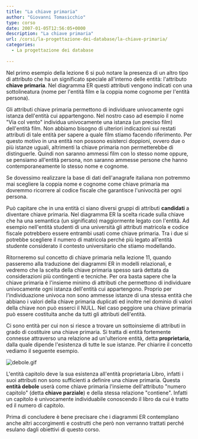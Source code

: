 ```yaml
---
title: "La chiave primaria"
author: "Giovanni Tomasicchio"
type: corso
date: 2007-01-05T12:56:05+0000
description: "La chiave primaria"
url: /corsi/la-progettazione-dei-database/la-chiave-primaria/
categories:
  - La progettazione dei database
  
---
```

 Nel primo esempio della lezione 6 si può notare la presenza di un altro tipo di attributo che ha un significato speciale all'interno delle entità: l'attributo **chiave primaria**. Nel diagramma ER questi attributi vengono indicati con una sottolineatura (nome per l'entità film e la coppia nome cognome per l'entità persona).

 Gli attributi chiave primaria permettono di individuare univocamente ogni istanza dell'entità cui appartengono. Nel nostro caso ad esempio il nome "Via col vento" individua univocamente una istanza (un preciso film) dell'entità film. Non abbiamo bisogno di ulteriori indicazioni sui restati attributi di tale entità per sapere a quale film stiamo facendo riferimento. Per questo motivo in una entità non possono esisterci doppioni, ovvero due o più istanze uguali, altrimenti la chiave primaria non permetterebbe di distinguerle. Quindi non saranno ammessi film con lo stesso nome oppure, se pensiamo all'entità persona, non saranno ammesse persone che hanno contemporaneamente lo stesso nome e cognome.

 Se dovessimo realizzare la base di dati dell'anagrafe italiana non potremmo mai scegliere la coppia nome e cognome come chiave primaria ma dovremmo ricorrere al codice fiscale che garantisce l'univocità per ogni persona.

 Può capitare che in una entità ci siano diversi gruppi di attributi **candidati** a diventare chiave primaria. Nel diagramma ER la scelta ricade sulla chiave che ha una semantica (un significato) maggiormente legato con l'entità. Ad esempio nell'entità studenti di una università gli attributi matricola e codice fiscale potrebbero essere entrambi usati come chiave primaria. Tra i due si potrebbe scegliere il numero di matricola perché più legato all'entità studente considerato il contesto universitario che stiamo modellando.

 Ritorneremo sul concetto di chiave primaria nella lezione 11, quando passeremo alla traduzione dei diagrammi ER in modelli relazionali, e vedremo che la scelta della chiave primaria spesso sarà dettata da considerazioni più contingenti e tecniche. Per ora basta sapere che la chiave primaria è l'insieme minimo di attributi che permettono di individuare univocamente ogni istanza dell'entità cui appartengono. Proprio per l'individuazione univoca non sono ammesse istanze di una stessa entità che abbiano i valori della chiave primaria duplicati ed inoltre nel dominio di valori della chiave non può esserci il NULL. Nel caso peggiore una chiave primaria può essere costituita anche da tutti gli attributi dell'entità.

 Ci sono entità per cui non si riesce a trovare un sottoinsieme di attributi in grado di costituire una chiave primaria. Si tratta di entità fortemente connesse attraverso una relazione ad un'ulteriore entità, detta **proprietaria**, dalla quale dipende l'esistenza di tutte le sue istanze. Per chiarire il concetto vediamo il seguente esempio.

 ![debole.gif](images/stories/Corsi/progettazione_database/debole.gif)

 L'entità capitolo deve la sua esistenza all'entità proprietaria Libro, infatti i suoi attributi non sono sufficienti a definire una chiave primaria. Questa **entità debole** userà come chiave primaria l'insieme dell'attributo "numero capitolo" (detta **chiave parziale**) e della stessa relazione "contiene". Infatti un capitolo è univocamente individuabile conoscendo il libro da cui è tratto ed il numero di capitolo.

 Prima di concludere è bene precisare che i diagrammi ER contemplano anche altri accorgimenti e costrutti che però non verranno trattati perché esulano dagli obiettivi di questo corso.